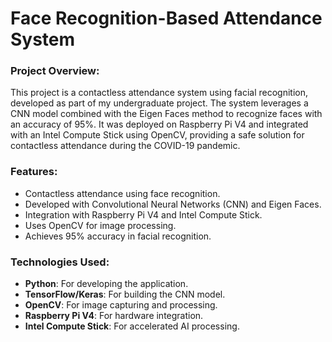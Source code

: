 # Face Recognition-Based Attendance System

### Project Overview:
This project is a contactless attendance system using facial recognition, developed as part of my undergraduate project. The system leverages a CNN model combined with the Eigen Faces method to recognize faces with an accuracy of 95%. It was deployed on Raspberry Pi V4 and integrated with an Intel Compute Stick using OpenCV, providing a safe solution for contactless attendance during the COVID-19 pandemic.

### Features:
- Contactless attendance using face recognition.
- Developed with Convolutional Neural Networks (CNN) and Eigen Faces.
- Integration with Raspberry Pi V4 and Intel Compute Stick.
- Uses OpenCV for image processing.
- Achieves 95% accuracy in facial recognition.

### Technologies Used:
- **Python**: For developing the application.
- **TensorFlow/Keras**: For building the CNN model.
- **OpenCV**: For image capturing and processing.
- **Raspberry Pi V4**: For hardware integration.
- **Intel Compute Stick**: For accelerated AI processing.
